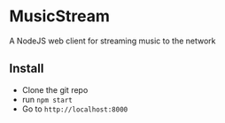 # MusicStream
A NodeJS web client for streaming music to the network

## Install
- Clone the git repo
- run `npm start`
- Go to `http://localhost:8000`
